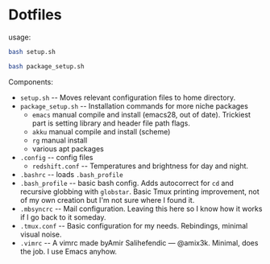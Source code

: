 # Dotfiles

usage: 

```bash
bash setup.sh
```

```bash
bash package_setup.sh
```

Components:
- `setup.sh` -- Moves relevant configuration files to home directory.
- `package_setup.sh` -- Installation commands for more niche packages
  - `emacs` manual compile and install (emacs28, out of
    date). Trickiest part is setting library and header file path
    flags.
  - `akku` manual compile and install (scheme)
  - `rg` manual install
  - various apt packages
- `.config` -- config files
  - `redshift.conf` -- Temperatures and brightness for day and night.
- `.bashrc` -- loads `.bash_profile`
- `.bash_profile` -- basic bash config. Adds autocorrect for `cd` and
  recursive globbing with `globstar`. Basic Tmux printing improvement,
  not of my own creation but I'm not sure where I found it.
- `.mbsyncrc` -- Mail configuration. Leaving this here so I know how
  it works if I go back to it someday.
- `.tmux.conf` -- Basic configuration for my needs. Rebindings,
  minimal visual noise.
- `.vimrc` -- A vimrc made byAmir Salihefendic — @amix3k. Minimal,
  does the job. I use Emacs anyhow.
